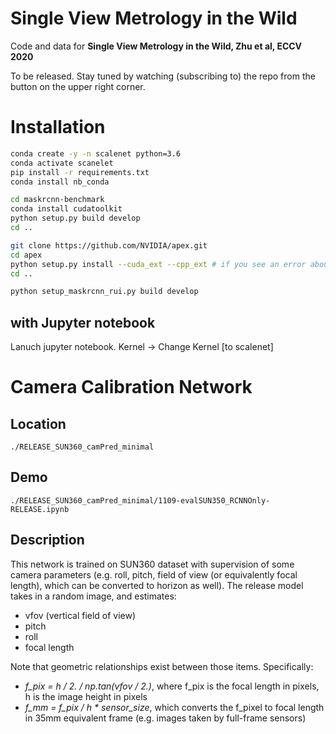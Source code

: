 # Single View Metrology in the Wild
Code and data for **Single View Metrology in the Wild, Zhu et al, ECCV 2020**

To be released. Stay tuned by watching (subscribing to) the repo from the button on the upper right corner.

# Installation
```bash
conda create -y -n scalenet python=3.6
conda activate scanelet
pip install -r requirements.txt
conda install nb_conda

cd maskrcnn-benchmark
conda install cudatoolkit
python setup.py build develop
cd ..

git clone https://github.com/NVIDIA/apex.git
cd apex
python setup.py install --cuda_ext --cpp_ext # if you see an error about commenting out an IF setence, do it
cd ..

python setup_maskrcnn_rui.py build develop

```
## with Jupyter notebook
Lanuch jupyter notebook. Kernel -> Change Kernel [to scalenet]

# Camera Calibration Network

## Location
`./RELEASE_SUN360_camPred_minimal`

## Demo
`./RELEASE_SUN360_camPred_minimal/1109-evalSUN350_RCNNOnly-RELEASE.ipynb`

## Description
This network is trained on SUN360 dataset with supervision of some camera parameters (e.g. roll, pitch, field of view (or equivalently focal length), which can be converted to horizon as well). The release model takes in a random image, and estimates:
- vfov (vertical field of view)
- pitch
- roll
- focal length

Note that geometric relationships exist between those items. Specifically:
- *f_pix = h / 2. / np.tan(vfov / 2.)*, where f_pix is the focal length in pixels, h is the image height in pixels
- *f_mm = f_pix / h * sensor_size*, which converts the f_pixel to focal length in 35mm equivalent frame (e.g. images taken by full-frame sensors)

#

